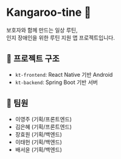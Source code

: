 # Kangaroo-tine 🦘

보호자와 함께 만드는 일상 루틴,  
인지 장애인을 위한 루틴 지원 앱 프로젝트입니다.

## 📂 프로젝트 구조
- `kt-frontend`: React Native 기반 Android
- `kt-backend`: Spring Boot 기반 서버

## 👥 팀원
- 이영주 (기획/프론트엔드)
- 김은혜 (기획/프론트엔드)
- 장효원 (기획/백엔드)
- 이태헌 (기획/백엔드)
- 배서윤 (기획/백엔드)  
